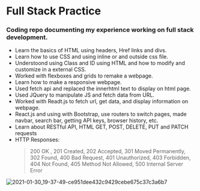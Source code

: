 # Full Stack Practice

### Coding repo documenting my experience working on full stack development.

- Learn the basics of HTML using headers, Href links and divs.
- Learn how to use CSS and using inline or and outside css file.
- Understoond using Class and ID using HTML and how to modify and customize in a external CSS.
- Worked with flexboxes and grids to remake a webpage.
- Learn how to make a responsive webpage.
- Used fetch api and replaced the innerhtml text to display on html page.
- Used JQuery to manipulate JS and fetch data from URL.
- Worked with Readt.js to fetch url, get data, and display information on webpage.
- React.js and using with Bootstrap, use routers to switch pages, made navbar, search bar, getting API keys, browser history, etc.
- Learn about RESTful API, HTML GET, POST, DELETE, PUT and PATCH requests
- HTTP Responses:
  > 200 OK , 201 Created, 202 Accepted, 301 Moved Permanently, 302 Found, 400 Bad Request, 401 Unauthorized, 403 Forbidden, 404 Not Found, 405 Method Not Allowed, 500 Internal Server Error

![2021-01-30_19-37-49-ce951dee432c9429cebe675c37c3a6b7](https://user-images.githubusercontent.com/59487209/194719887-ef0f0f26-8b67-4a04-af19-edce03e6d457.png)
